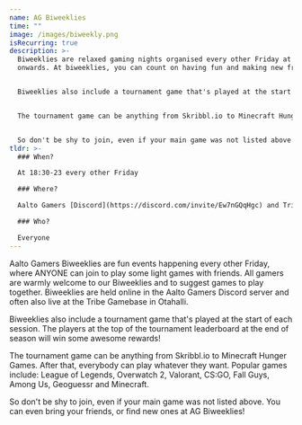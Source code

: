 ```yaml
---
name: AG Biweeklies
time: ""
image: /images/biweekly.png
isRecurring: true
description: >-
  Biweeklies are relaxed gaming nights organised every other Friday at 18:30
  onwards. At biweeklies, you can count on having fun and making new friends.


  Biweeklies also include a tournament game that's played at the start of each session. The players at the top of the tournament leaderboard at the end of the season will win some awesome rewards!


  The tournament game can be anything from Skribbl.io to Minecraft Hunger Games. After that, everybody can play whatever they want. Popular games include: League of Legends, Overwatch 2, Valorant, CS:GO, Fall Guys, Among Us, Geoguessr and Minecraft. 


  So don't be shy to join, even if your main game was not listed above. You can even bring your friends, or find new ones at AG Biweeklies!
tldr: >-
  ### When?

  At 18:30-23 every other Friday

  ### Where?

  Aalto Gamers [Discord](https://discord.com/invite/Ew7nGQqHgc) and Tribe Gamebase

  ### Who?

  Everyone
---
```

Aalto Gamers Biweeklies are fun events happening every other Friday, where ANYONE can join to play some light games with friends. All gamers are warmly welcome to our Biweeklies and to suggest games to play together. Biweeklies are held online in the Aalto Gamers Discord server and often also live at the Tribe Gamebase in Otahalli.

Biweeklies also include a tournament game that's played at the start of each session. The players at the top of the tournament leaderboard at the end of season will win some awesome rewards!

The tournament game can be anything from Skribbl.io to Minecraft Hunger Games. After that, everybody can play whatever they want. Popular games include: League of Legends, Overwatch 2, Valorant, CS:GO, Fall Guys, Among Us, Geoguessr and Minecraft.

So don't be shy to join, even if your main game was not listed above. You can even bring your friends, or find new ones at AG Biweeklies!